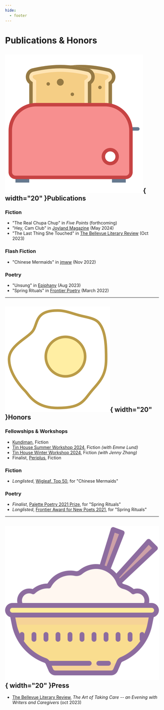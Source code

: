 ```yaml
---
hide:
  - footer
---
```


# Publications & Honors 

<div class="pubs_honors" markdown>

## ![toaster](assets/toaster.png){  width="20" }Publications

### Fiction  
- "The Real Chupa Chup" in *Five Points* (forthcoming)
- "Hey, Cam Club" in [Joyland Magazine](https://joylandmagazine.com/fiction/hey-cam-club/) (May 2024)
- "The Last Thing She Touched" in [The Bellevue Literary Review](https://blreview.org/table-of-contents/issue-45/) (Oct 2023)

### Flash Fiction 
- "Chinese Mermaids" in [jmww](https://jmwwblog.wordpress.com/2022/11/23/flash-fiction-chinese-mermaids-by-stephanie-isan/) (Nov 2022)

### Poetry
- "Unsung" in [Epiphany](https://epiphanyzine.com/features/2023/8/8/unsung-by-stephanie-isan) (Aug 2023)
- "Spring Rituals" in [Frontier Poetry](https://www.frontierpoetry.com/2022/03/04/poetry-stephanie-isan/) (March 2022) 

---

## ![eggs](assets/eggs.png){  width="20" }Honors

### Fellowships & Workshops
- [Kundiman](http://www.kundiman.org/), Fiction 
- [Tin House Summer Workshop 2024](https://tinhouse.com/workshop/summer-workshop-2/), Fiction *(with Emme Lund)*
- [Tin House Winter Workshop 2024](https://tinhouse.com/workshop/winter-workshop/), Fiction *(with Jenny Zhang)*
- Finalist, [Periplus](https://twitter.com/PeriplusCollect), Fiction 

### Fiction 
- *Longlisted*, [Wigleaf, Top 50](https://wigleaf.com/2023longlist.htm), for "Chinese Mermaids"

### Poetry
- *Finalist*, [Palette Poetry 2021 Prize](https://www.palettepoetry.com/2021/11/09/winners-and-finalists-for-the-2021-palette-poetry-prize/), for "Spring Rituals"  
- *Longlisted*, [Frontier Award for New Poets 2021](https://www.frontierpoetry.com/2021/12/13/2021-anp-winners-finalists/), for "Spring Rituals" 

---

## ![rice](assets/rice.png){  width="20" }Press

- [The Bellevue Literary Review](https://blreview.org/recent-news/blr-fall-2023-theartoftakingcare/), *The Art of Taking Care -- an Evening with Writers and Caregivers* (oct 2023)
</div>